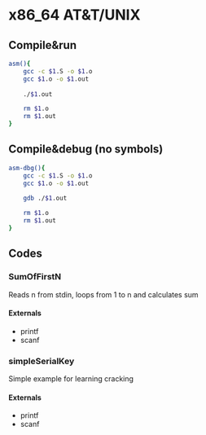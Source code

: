 # x86_64 AT&T/UNIX

## Compile&run

```bash
asm(){
	gcc -c $1.S -o $1.o
	gcc $1.o -o $1.out
	
	./$1.out

	rm $1.o
	rm $1.out
}
```
## Compile&debug (no symbols)

```bash
asm-dbg(){
	gcc -c $1.S -o $1.o
	gcc $1.o -o $1.out
	
	gdb ./$1.out

	rm $1.o
	rm $1.out
}
```

## Codes

### SumOfFirstN

Reads n from stdin, loops from 1 to n and calculates sum

#### Externals

* printf
* scanf

### simpleSerialKey

Simple example for learning cracking

#### Externals

* printf
* scanf

